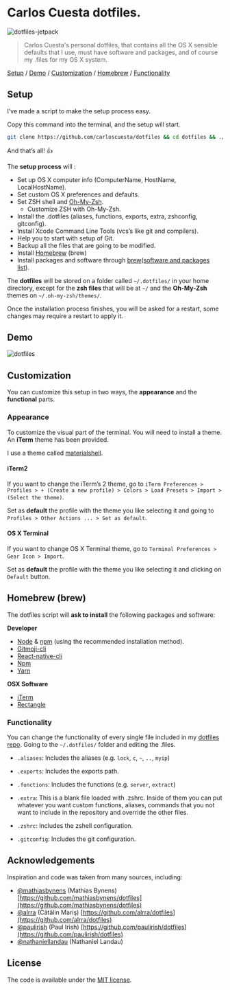 # Carlos Cuesta dotfiles.

![dotfiles-jetpack](https://cloud.githubusercontent.com/assets/7629661/10404493/696e4910-6ed3-11e5-9b1a-88065e5e3fef.png)

> Carlos Cuesta's personal dotfiles, that contains all the OS X sensible defaults that I use, must have software and packages, and of course my .files for my OS X system.

[Setup](https://github.com/carloscuesta/dotfiles/#setup) / [Demo](https://github.com/carloscuesta/dotfiles#demo) / [Customization](https://github.com/carloscuesta/dotfiles/#customization) / [Homebrew](https://github.com/carloscuesta/dotfiles/#homebrew-brew) / [Functionality](https://github.com/carloscuesta/dotfiles/#functionality)

## Setup

I’ve made a script to make the setup process easy.

Copy this command into the terminal, and the setup will start.

```bash
git clone https://github.com/carloscuesta/dotfiles && cd dotfiles && ./setup.sh
```

And that’s all! :thumbsup:

The **setup process** will :

* Set up OS X computer info (ComputerName, HostName, LocalHostName).
* Set custom OS X preferences and defaults.
* Set ZSH shell and [Oh-My-Zsh](https://github.com/robbyrussell/oh-my-zsh).
	* Customize ZSH with Oh-My-Zsh.
* Install the .dotfiles (aliases, functions, exports, extra, zshconfig, gitconfig).
* Install Xcode Command Line Tools (vcs’s like git and compilers).
* Help you to start with setup of Git.
* Backup all the files that are going to be modified.
* Install [Homebrew](http://brew.sh) (brew)
* Install packages and software through [brew](https://github.com/carloscuesta/dotfiles/#homebrew-brew)([software and packages list](https://github.com/carloscuesta/dotfiles/#homebrew-brew)).

The **dotfiles** will be stored on a folder called `~/.dotfiles/` in your home directory, except for the **zsh files** that will be at `~/` and the **Oh-My-Zsh** themes on `~/.oh-my-zsh/themes/`.

Once the installation process finishes, you will be asked for a restart, some changes may require a restart to apply it.

## Demo

![dotfiles](https://cloud.githubusercontent.com/assets/7629661/10410526/871e0c90-6f44-11e5-813f-49ea868cc2f4.gif)

## Customization

You can customize this setup in two ways, the **appearance** and the **functional** parts.

### Appearance

To customize the visual part of the terminal. You will need to install a theme. An **iTerm** theme has been provided.

I use a theme called [materialshell](https://github.com/carloscuesta/materialshell).

#### iTerm2

If you want to change the iTerm’s 2 theme, go to `iTerm Preferences > Profiles > + (Create a new profile) > Colors > Load Presets > Import > (Select the theme)`.

Set as **default** the profile with the theme you like selecting it and going to `Profiles > Other Actions ... > Set as default`.

#### OS X Terminal

If you want to change OS X Terminal theme, go to `Terminal Preferences > Gear Icon > Import`.

Set as **default** the profile with the theme you like selecting it and clicking on `Default` button.

## Homebrew (brew)

The dotfiles script will **ask to install** the following packages and software:

**Developer**

* [Node](https://nodejs.org) & [npm](https://www.npmjs.com) (using the recommended installation method).
* [Gitmoji-cli](https://gitmoji.carloscuesta.me)
* [React-native-cli](https://facebook.github.io/react-native/docs/getting-started.html)
* [Npm](https://www.npmjs.com/)
* [Yarn](https://classic.yarnpkg.com/en/)

**OSX Software**

* [iTerm](https://iterm2.com)
* [Rectangle](https://rectangleapp.com/)

### Functionality

You can change the functionality of every single file included in my [dotfiles repo](https://github.com/carloscuesta/dotfiles/). Going to the `~/.dotfiles/` folder and editing the .files.

* `.aliases`: Includes the aliases (e.g. `lock`, `c`, `~`, `..`, `myip`)
* `.exports`: Includes the exports path.
* `.functions`: Includes the functions (e.g. `server`, `extract`)
* `.extra`: This is a blank file loaded with .zshrc. Inside of them you can put whatever you want custom functions, aliases, commands that you not want to include in the repository and override the other files.

* `.zshrc`: Includes the zshell configuration.
* `.gitconfig`: Includes the git configuration.

## Acknowledgements

Inspiration and code was taken from many sources, including:

* [@mathiasbynens](https://github.com/mathiasbynens) (Mathias Bynens)
  [https://github.com/mathiasbynens/dotfiles](https://github.com/mathiasbynens/dotfiles)
* [@alrra](https://github.com/alrra) (Cãtãlin Mariş)
  [https://github.com/alrra/dotfiles](https://github.com/alrra/dotfiles)
* [@paulirish](https://github.com/paulirish) (Paul Irish)
  [https://github.com/paulirish/dotfiles](https://github.com/paulirish/dotfiles)
* [@nathaniellandau](http://natelandau.com) (Nathaniel Landau)

## License

The code is available under the [MIT license](https://github.com/carloscuesta/dotfiles/blob/master/license.txt).
